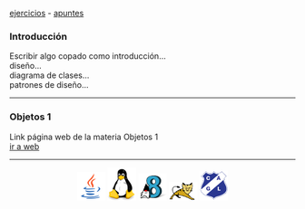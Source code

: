 [ejercicios](ejercicios.md)&nbsp;-&nbsp;[apuntes](apuntes.md)

### Introducción
Escribir algo copado como introducción...<br/>
diseño...<br/>
diagrama de clases...<br/>
patrones de diseño...<br/>

<hr/>

### Objetos 1
Link página web de la materia Objetos 1<br/>
[ir a web](http://objetos1wollokunq.gitlab.io)<br/>

<hr/>

<center><img src="imagenes/logo-java-1.png" />&nbsp;<img src="imagenes/logo-linux-1.png" />&nbsp;<img src="imagenes/logo-java-2.png" />&nbsp;<img src="imagenes/logo-tomcat.png" />&nbsp;<img src="imagenes/logo-lamadrid-1.png" /></center>
